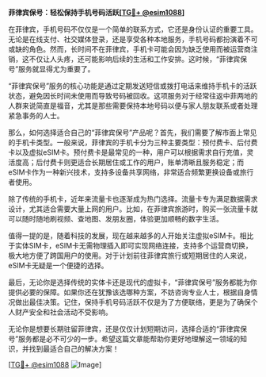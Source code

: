 **菲律宾保号：轻松保持手机号码活跃[[TG💪+ @esim1088](https://t.me/s/esim1088)]**

在菲律宾，手机号码不仅仅是一个简单的联系方式，它还是身份认证的重要工具。无论是在线支付、社交媒体登录，还是享受各种本地服务，手机号码都扮演着不可或缺的角色。然而，长时间不在菲律宾，手机卡可能会因为缺乏使用而被运营商注销，这不仅让人头疼，还可能影响后续的生活和工作安排。这时候，“菲律宾保号”服务就显得尤为重要了。

“菲律宾保号”服务的核心功能是通过定期发送短信或拨打电话来维持手机卡的活跃状态，避免因长时间未使用而导致号码被回收。这项服务对于经常往返中菲两地的人群来说简直是福音，尤其是那些需要保持本地号码以便与家人朋友联系或者处理紧急事务的人士。

那么，如何选择适合自己的“菲律宾保号”产品呢？首先，我们需要了解市面上常见的手机卡类型。一般来说，菲律宾的手机卡分为三种主要类型：预付费卡、后付费卡以及虚拟eSIM卡。预付费卡是最常见的一种，用户可以根据需求自行充值，灵活度高；后付费卡则更适合长期居住或工作的用户，账单清晰且服务稳定；而eSIM卡作为一种新兴技术，支持多设备共享网络，非常适合频繁更换设备或旅行者使用。

除了传统的手机卡，近年来流量卡也逐渐成为热门选择。流量卡专为满足数据需求设计，尤其适合需要大量上网的用户。比如，在菲律宾旅游时，购买一张流量卡就可以随时随地刷视频、查地图、发朋友圈，体验更加顺畅的数字生活。

值得一提的是，随着科技的发展，现在越来越多的人开始关注虚拟eSIM卡。相比于实体SIM卡，eSIM卡无需物理插入即可实现网络连接，支持多个运营商切换，极大地方便了跨国用户的使用。对于计划前往菲律宾旅行或短期居住的人来说，eSIM卡无疑是一个便捷的选择。

最后，无论你是选择传统的实体卡还是现代的虚拟卡，“菲律宾保号”服务都能为你提供必要的保障。如果你还在犹豫该选哪种方案，不妨咨询专业人士，根据自身情况做出最佳决策。记住，保持手机号码活跃不仅是为了方便联络，更是为了确保个人财产安全和社会活动不受影响。

无论你是想要长期驻留菲律宾，还是仅仅计划短期访问，选择合适的“菲律宾保号”服务都是必不可少的一步。希望这篇文章能帮助你更好地理解这一领域的知识，并找到最适合自己的解决方案！

[[TG💪+ @esim1088](https://t.me/s/esim1088) ![Image](https://i.postimg.cc/4NQfJmqS/Snipaste-2025-05-13-00-14-12.png)]